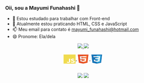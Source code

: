 ### Oii, sou a Mayumi Funahashi 👋


- 🔭 Estou estudado para trabalhar com Front-end 
- 🌱 Atualmente estou praticando HTML, CSS e JavaScript
- 📫 Meu email para contato é mayumi_funahashi@hotmail.com
- 😄 Pronome: Ela/dela

<div align="center">
  <a href="https://github.com/mayumifunahashi">
  <img height="160em" src="https://github-readme-stats.vercel.app/api?username=mayumifunahashi&show_icons=true&theme=swift&include_all_commits=true&count_private=true"/>
  <img height="160em" src="https://github-readme-stats.vercel.app/api/top-langs/?username=mayumifunahashi&layout=compact&langs_count=7&theme=swift"/>
</div>
  
  <div align=center style="display: inline_block"><br>
  <img align="center" alt="Mayumi-Js" height="30" width="40" src="https://raw.githubusercontent.com/devicons/devicon/master/icons/javascript/javascript-plain.svg">
  <img align="center" alt="Mayumi-HTML" height="30" width="40" src="https://raw.githubusercontent.com/devicons/devicon/master/icons/html5/html5-original.svg">
  <img align="center" alt="Mayumi-CSS" height="30" width="40" src="https://raw.githubusercontent.com/devicons/devicon/master/icons/css3/css3-original.svg">
</div>

  ##
  
<div align=center> 
  <a href="https://instagram.com/mayumifunahashi" target="_blank"><img src="https://img.shields.io/badge/-Instagram-%23E4405F?style=for-the-badge&logo=instagram&logoColor=white" target="_blank"></a>
  <a href="https://www.linkedin.com/in/j%C3%A9ssica-mayumi-funahashi-545079224/" target="_blank"><img src="https://img.shields.io/badge/-LinkedIn-%230077B5?style=for-the-badge&logo=linkedin&logoColor=white" target="_blank"></a> 
 
</div>
